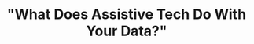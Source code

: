 ---
layout: "layouts/project.njk"
order: 2
title: '"What Does Assistive Tech Do With Your Data?"'
language: Sketch
desc: Layout and icon illustrations for tech policy poster
type: Illustration
large_image_url: "./projects/assistive-tech-poster/tad-full.png"
small_image_url: "./projects/assistive-tech-poster/tad.png"
local_image_url: "./tad-full.png"
color: "#DDE8EF"
tags: concepts
---